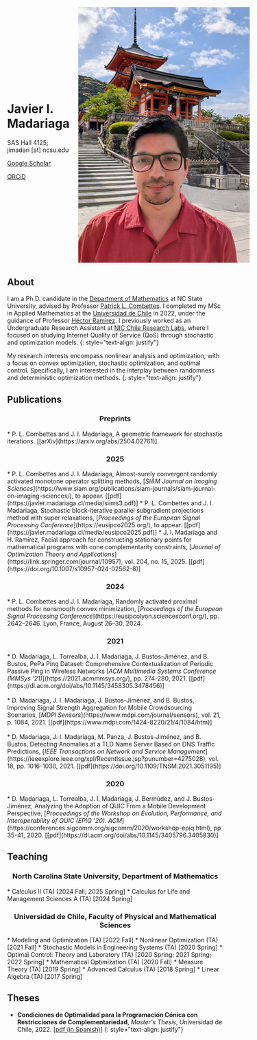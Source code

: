 <div style="display: flex; align-items: center;">
    <div style="flex: 1; padding-right: 20px;">
        <h1>Javier I. Madariaga</h1>
        <p>SAS Hall 4125; jimadari [at] ncsu.edu</p>
        <p><a href="https://scholar.google.com/citations?hl=en&user=dJOv0pAAAAAJ">Google Scholar</a></p>
        <p><a href="https://orcid.org/0000-0002-4132-5042">ORCiD</a></p>
    </div>
    <div>
        <img src="media/pic.jpg" alt="Profile Image" style="max-width: 400px; height: auto;">
    </div>
</div>

## About
I am a Ph.D. candidate in the [Department of Mathematics](https://math.sciences.ncsu.edu) at NC State University, advised by Professor [Patrick L. Combettes](https://pcombet.math.ncsu.edu). I completed my MSc in Applied Mathematics at the [Universidad de Chile](https://www.dim.uchile.cl/en/home/) in 2022, under the guidance of Professor [Héctor Ramírez](https://sites.google.com/site/hectorramirezhomepage/home). I previously worked as an Undergraduate Research Assistant at [NIC Chile Research Labs](https://niclabs.cl/), where I focused on studying Internet Quality of Service (QoS) through stochastic and optimization models.
{: style="text-align: justify"}

My research interests encompass nonlinear analysis and optimization, with a focus on convex optimization, stochastic optimization, and optimal control. Specifically, I am interested in the interplay between randomness and deterministic optimization methods.
{: style="text-align: justify"}

## Publications
<center> <h3>Preprints</h3> </center>
* P. L. Combettes and J. I. Madariaga, A geometric framework for stochastic iterations. [[arXiv](https://arxiv.org/abs/2504.02761)]

<center> <h3>2025</h3> </center>
* P. L. Combettes and J. I. Madariaga, Almost-surely convergent randomly activated monotone operator splitting methods, [<em>SIAM Journal on Imaging Sciences</em>](https://www.siam.org/publications/siam-journals/siam-journal-on-imaging-sciences/), to appear. [[pdf](https://javier.madariaga.cl/media/siims3.pdf)]
* P. L. Combettes and J. I. Madariaga, Stochastic block-iterative parallel subgradient projections method with super relaxations, [<em>Proceedings of the European Signal Processing Conference</em>](https://eusipco2025.org/), to appear. [[pdf](https://javier.madariaga.cl/media/eusipco2025.pdf)]
* J. I. Madariaga and H. Ramírez, Facial approach for constructing stationary points for mathematical programs with cone complementarity constraints, [<em>Journal of Optimization Theory and Applications</em>](https://link.springer.com/journal/10957), vol. 204, no. 15, 2025. [[pdf](https://doi.org/10.1007/s10957-024-02562-8)]

<center> <h3>2024</h3> </center>
* P. L. Combettes and J. I. Madariaga, Randomly activated proximal methods for nonsmooth convex minimization, [<em>Proceedings of the European Signal Processing Conference</em>](https://eusipcolyon.sciencesconf.org/), pp. 2642–2646. Lyon, France, August 26–30, 2024.

<center> <h3>2021</h3> </center>
* D. Madariaga, L. Torrealba, J. I. Madariaga, J. Bustos-Jiménez, and B. Bustos, PePa Ping Dataset: Comprehensive Contextualization of Periodic Passive Ping in Wireless Networks [<em>ACM Multimedia Systems Conference (MMSys '21)</em>](https://2021.acmmmsys.org/), pp. 274-280, 2021. [[pdf](https://dl.acm.org/doi/abs/10.1145/3458305.3478456)]<br><br>
* D. Madariaga, J. I. Madariaga, J. Bustos-Jiménez, and B. Bustos, Improving Signal Strength Aggregation for Mobile Crowdsourcing Scenarios, [<em>MDPI Sensors</em>](https://www.mdpi.com/journal/sensors), vol. 21, p. 1084, 2021. [[pdf](https://www.mdpi.com/1424-8220/21/4/1084/htm)]<br><br>
* D. Madariaga, J. I. Madariaga, M. Panza, J. Bustos-Jiménez, and B. Bustos, Detecting Anomalies at a TLD Name Server Based on DNS Traffic Predictions, [<em>IEEE Transactions on Network and Service Management</em>](https://ieeexplore.ieee.org/xpl/RecentIssue.jsp?punumber=4275028), vol. 18, pp. 1016-1030, 2021. [[pdf](https://doi.org/10.1109/TNSM.2021.3051195)]

<center> <h3>2020</h3> </center>
* D. Madariaga, L. Torrealba, J. I. Madariaga, J. Bermúdez, and J. Bustos-Jiménez, Analyzing the Adoption of QUIC From a Mobile Development Perspective, [<em>Proceedings of the Workshop on Evolution, Performance, and Interoperability of QUIC (EPIQ '20). ACM</em>](https://conferences.sigcomm.org/sigcomm/2020/workshop-epiq.html), pp 35-41, 2020. [[pdf](https://dl.acm.org/doi/abs/10.1145/3405796.3405830)]

## Teaching
<center> <h3>North Carolina State University, Department of Mathematics</h3> </center>
* Calculus II (TA) [2024 Fall; 2025 Spring]
* Calculus for Life and Management Sciences A (TA) [2024 Spring]

<center> <h3>Universidad de Chile, Faculty of Physical and Mathematical Sciences</h3> </center>
* Modeling and Optimization (TA) [2022 Fall]
* Nonlinear Optimization (TA) [2021 Fall] 
* Stochastic Models in Engineering Systems (TA) [2020 Spring]
* Optimal Control: Theory and Laboratory (TA) [2020 Spring; 2021 Spring; 2022 Spring]
* Mathematical Optimization (TA) [2020 Fall]
* Measure Theory (TA) [2019 Spring]
* Advanced Calculus (TA) [2018 Spring]
* Linear Algebra (TA) [2017 Spring]

## Theses
* **Condiciones de Optimalidad para la Programación Cónica con Restricciones de Complementariedad**, <em>Master's Thesis</em>, Universidad de Chile, 2022. [[pdf (in Spanish)](https://repositorio.uchile.cl/bitstream/handle/2250/191684/Condiciones-de-optimalidad-para-la-programacion-conica-con-restricciones-de-complementariedad.pdf?sequence=5)]
{: style="text-align: justify"}
